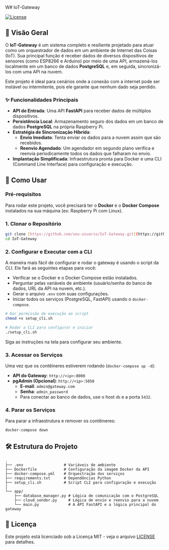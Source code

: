 W# IoT-Gateway

[![License](https://img.shields.io/badge/License-MIT-blue.svg)](https://opensource.org/licenses/MIT)

## 📖 Visão Geral

O **IoT-Gateway** é um sistema completo e resiliente projetado para atuar como um orquestrador de dados em um ambiente de Internet das Coisas (IoT). Sua principal função é receber dados de diversos dispositivos de sensores (como ESP8266 e Arduino) por meio de uma API, armazená-los localmente em um banco de dados **PostgreSQL** e, em seguida, sincronizá-los com uma API na nuvem.

Este projeto é ideal para cenários onde a conexão com a internet pode ser instável ou intermitente, pois ele garante que nenhum dado seja perdido.

### ✨ Funcionalidades Principais

* **API de Entrada**: Uma API **FastAPI** para receber dados de múltiplos dispositivos.
* **Persistência Local**: Armazenamento seguro dos dados em um banco de dados **PostgreSQL** na própria Raspberry Pi.
* **Estratégia de Sincronização Híbrida**:
    * **Envio Imediato**: Tenta enviar os dados para a nuvem assim que são recebidos.
    * **Reenvio Agendado**: Um agendador em segundo plano verifica e reenvia periodicamente todos os dados que falharam no envio.
* **Implantação Simplificada**: Infraestrutura pronta para Docker e uma CLI (Command Line Interface) para configuração e execução.

## 🚀 Como Usar

### Pré-requisitos

Para rodar este projeto, você precisará ter o **Docker** e o **Docker Compose** instalados na sua máquina (ex: Raspberry Pi com Linux).

### 1. Clonar o Repositório

```bash
git clone [https://github.com/seu-usuario/IoT-Gateway.git](https://github.com/seu-usuario/IoT-Gateway.git)
cd IoT-Gateway
````

### 2\. Configurar e Executar com a CLI

A maneira mais fácil de configurar e rodar o gateway é usando o script da CLI. Ele fará as seguintes etapas para você:

  * Verificar se o Docker e o Docker Compose estão instalados.
  * Perguntar pelas variáveis de ambiente (usuário/senha do banco de dados, URL da API na nuvem, etc.).
  * Gerar o arquivo `.env` com suas configurações.
  * Iniciar todos os serviços (PostgreSQL, FastAPI) usando o `docker-compose`.

<!-- end list -->

```bash
# Dar permissão de execução ao script
chmod +x setup_cli.sh

# Rodar a CLI para configurar e iniciar
./setup_cli.sh
```

Siga as instruções na tela para configurar seu ambiente.

### 3\. Acessar os Serviços

Uma vez que os contêineres estiverem rodando (`docker-compose up -d`):

  * **API do Gateway**: `http://<ip>:8000`
  * **pgAdmin (Opcional)**: `http://<ip>:5050`
      * **E-mail**: `admin@gateway.com`
      * **Senha**: `admin_password`
      * Para conectar ao banco de dados, use o host `db` e a porta `5432`.

### 4\. Parar os Serviços

Para parar a infraestrutura e remover os contêineres:

```bash
docker-compose down
```

## 🛠️ Estrutura do Projeto

```
.
├── .env                  # Variáveis de ambiente
├── Dockerfile            # Configuração da imagem Docker da API
├── docker-compose.yml    # Orquestração dos serviços
├── requirements.txt      # Dependências Python
├── setup_cli.sh          # Script CLI para configuração e execução
│
└── app/
    ├── database_manager.py # Lógica de comunicação com o PostgreSQL
    ├── cloud_sender.py     # Lógica de envio e reenvio para a nuvem
    └── main.py             # A API FastAPI e a lógica principal do gateway
```

## 📜 Licença

Este projeto está licenciado sob a Licença MIT - veja o arquivo [LICENSE](https://www.google.com/search?q=LICENSE) para detalhes.
